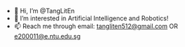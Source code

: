 - 👋 Hi, I’m @TangLitEn
- 👀 I’m interested in Artificial Intelligence and Robotics!
- 📫 Reach me through email: tangliten512@gmail.com OR e200011@e.ntu.edu.sg

<!---
TangLitEn/TangLitEn is a ✨ special ✨ repository because its `README.md` (this file) appears on your GitHub profile.
You can click the Preview link to take a look at your changes.
--->
